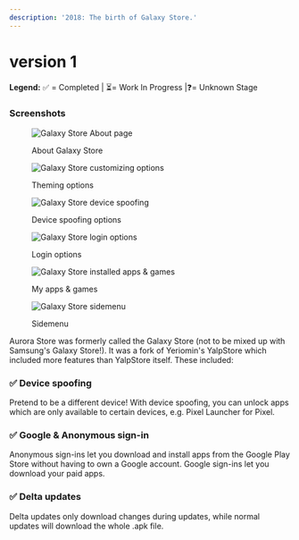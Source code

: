```yaml
---
description: '2018: The birth of Galaxy Store.'
---
```


# version 1

**Legend:** ✅ = Completed​ | ⏳= Work In Progress​ |❓= Unknown Stage​​

### Screenshots

<div>

<figure><img src="../../../.gitbook/assets/photo_2021-01-09_15-50-50.jpg" alt="Galaxy Store About page"><figcaption><p>About Galaxy Store</p></figcaption></figure>

 

<figure><img src="../../../.gitbook/assets/photo_2021-01-09_15-50-49.jpg" alt="Galaxy Store customizing options"><figcaption><p>Theming options</p></figcaption></figure>

 

<figure><img src="../../../.gitbook/assets/photo_2021-01-09_15-50-48.jpg" alt="Galaxy Store device spoofing"><figcaption><p>Device spoofing options</p></figcaption></figure>

 

<figure><img src="../../../.gitbook/assets/photo_2021-01-09_15-50-49-2-.jpg" alt="Galaxy Store login options"><figcaption><p>Login options</p></figcaption></figure>

 

<figure><img src="../../../.gitbook/assets/photo_2021-01-09_16-05-08.jpg" alt="Galaxy Store installed apps &#x26; games"><figcaption><p>My apps &#x26; games </p></figcaption></figure>

 

<figure><img src="../../../.gitbook/assets/photo_2021-01-09_16-05-07.jpg" alt="Galaxy Store sidemenu"><figcaption><p>Sidemenu</p></figcaption></figure>

</div>

Aurora Store was formerly called the Galaxy Store (not to be mixed up with Samsung's Galaxy Store!). It was a fork of Yeriomin's YalpStore which included more features than YalpStore itself. These included:

### ✅ Device spoofing

Pretend to be a different device! With device spoofing, you can unlock apps which are only available to certain devices, e.g. Pixel Launcher for Pixel.

### ✅ Google & Anonymous sign-in

Anonymous sign-ins let you download and install apps from the Google Play Store without having to own a Google account. Google sign-ins let you download your paid apps.

### **✅ Delta updates**

Delta updates only download changes during updates, while normal updates will download the whole .apk file.
